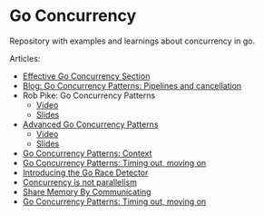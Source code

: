 # Go Concurrency

Repository with examples and learnings about concurrency in go.

Articles:
- [Effective Go Concurrency Section](https://golang.org/doc/effective_go.html#concurrency)
- [Blog: Go Concurrency Patterns: Pipelines and cancellation](https://blog.golang.org/pipelines)
- Rob Pike: Go Concurrency Patterns
    - [Video](https://www.youtube.com/watch?v=f6kdp27TYZs)    
    - [Slides](https://talks.golang.org/2012/concurrency.slide)
- [Advanced Go Concurrency Patterns](https://blog.golang.org/io2013-talk-concurrency)
    - [Video](https://www.youtube.com/watch?time_continue=1&v=QDDwwePbDtw&feature=emb_logo)
    - [Slides](https://talks.golang.org/2013/advconc.slide#1)
- [Go Concurrency Patterns: Context](https://blog.golang.org/context)
- [Go Concurrency Patterns: Timing out, moving on](https://blog.golang.org/concurrency-timeouts)
- [Introducing the Go Race Detector](https://blog.golang.org/race-detector)
- [Concurrency is not parallelism](https://blog.golang.org/waza-talk)
- [Share Memory By Communicating](https://blog.golang.org/codelab-share)
- [Go Concurrency Patterns: Timing out, moving on](https://blog.golang.org/concurrency-timeouts)